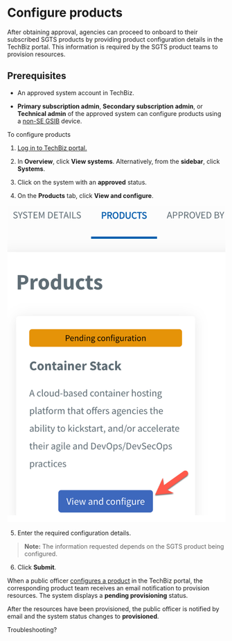 # Configure products

After obtaining approval, agencies can proceed to onboard to their subscribed SGTS products by providing product configuration details in the TechBiz portal. This information is required by the SGTS product teams to provision resources.

## Prerequisites

- An approved system account in TechBiz.

- **Primary subscription admin**, **Secondary subscription admin**, or **Technical admin** of the approved system can configure products using a [non-SE GSIB](glossary) device.

To configure products

1. [Log in to TechBiz portal.](log-in-to-TechBiz-portal)

2. In **Overview**, click **View systems**. Alternatively, from the **sidebar**, click **Systems**.

3. Click on the system with an **approved** status.

4. On the **Products** tab, click **View and configure**.

<kbd>![conf_1](/images/conf_1.png)</kbd>

5. Enter the required configuration details.

>**Note:** The information requested depends on the SGTS product being configured.

6. Click **Submit**.

When a public officer [configures a product](#configure-products) in the TechBiz portal, the corresponding product team receives an email notification to provision resources. The system displays a **pending provisioning** status.

After the resources have been provisioned, the public officer is notified by email and the system status changes to **provisioned**.

Troubleshooting?